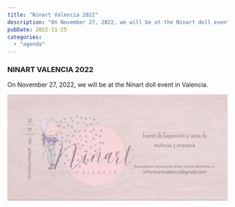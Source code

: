 ```yaml
---
title: "Ninart Valencia 2022"  
description: "On November 27, 2022, we will be at the Ninart doll event in Valencia."  
pubDate: 2022-11-25  
categories:  
  - "agenda"  
---
```


### NINART VALENCIA 2022  

On November 27, 2022, we will be at the Ninart doll event in Valencia.  

![](images/Captura-de-pantalla-2022-11-25-005600-1024x492.png)  
